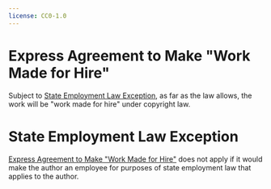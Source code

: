 ```yaml
---
license: CC0-1.0
---
```


# Express Agreement to Make "Work Made for Hire"

Subject to [State Employment Law Exception](#state-employment-law-exception), as far as the law allows, the work will be "work made for hire" under copyright law.

# State Employment Law Exception

[Express Agreement to Make "Work Made for Hire"](#express-agreement-to-make-work-made-for-hire) does not apply if it would make the author an employee for purposes of state employment law that applies to the author.
